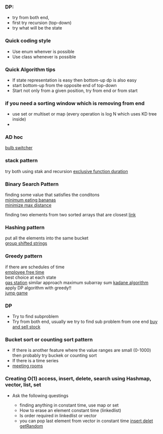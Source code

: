 ### DP: 
* try from both end, 
* first try recursion (top-down) 
* try what will be the state

### Quick coding style    

* Use enum whenver is possible
* Use class whenever is possible

### Quick Algorithm tips    

* If state representation is easy then bottom-up dp is also easy  
* start bottom-up from the opposite end of top-down  
* Start not only from a given position, try from end or from start

### if you need a sorting window which is removing from end    

* use set or multiset or map (every operation is log N which uses KD tree inside)   
* 
### AD hoc   
 [bulb switcher](https://leetcode.com/problems/bulb-switcher/)    
### stack pattern     
try both using stak and recursion
[exclusive function duration](https://leetcode.com/problems/exclusive-time-of-functions/)

### Binary Search Pattern  
finding some value that satisfies the conditons     
[minimum eating bananas](https://leetcode.com/problems/minimum-add-to-make-parentheses-valid/)        
[minimize max distance](https://leetcode.com/problems/minimize-max-distance-to-gas-station/)     

finding two elements from two sorted arrays that are closest [link](https://leetcode.com/problems/shortest-word-distance-ii)            

### Hashing pattern
put all the elements into the same bucket        
[group shifted strings](https://leetcode.com/problems/group-shifted-strings/)  

### Greedy pattern    
if there are schedules of time          
[employee free time](https://leetcode.com/problems/employee-free-time/)    
best choice at each state      
[gas station](https://leetcode.com/problems/gas-station/) similar approach maximum subarray sum  [kadane algorithm](https://en.wikipedia.org/wiki/Maximum_subarray_problem)                 
apply DP algorithm with greedy!!     
[jump game](https://leetcode.com/problems/jump-game/)     

### DP
* Try to find subproblem
* Try from both end, usually we try to find sub problem from one end [buy and sell stock](https://leetcode.com/problems/best-time-to-buy-and-sell-stock-ii/)

### Bucket sort or counting sort pattern  

* If there is another feature where the value ranges are small (0-1000) then probably try buckek or counting sort     
* If there is a time series
*  [meeting rooms](https://leetcode.com/problems/meeting-rooms-ii/)      

### Creating O(1) access, insert, delete, search using Hashmap, vector, list, set    
* Ask the following questings

   * finding anything in constant time, use map or set
  * How to erase an element constant time (linkedlist)
  * Is order required in linkedlist or vector
  * you can pop last element from vector in constant time
  [insert delet getRandom](https://leetcode.com/problems/insert-delete-getrandom-o1-duplicates-allowed/)
 
